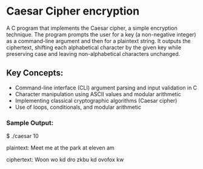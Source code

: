 # Caesar Cipher encryption
A C program that implements the Caesar cipher, a simple encryption technique. The program prompts the user for a key (a non-negative integer) as a command-line argument and then for a plaintext string. It outputs the ciphertext, shifting each alphabetical character by the given key while preserving case and leaving non-alphabetical characters unchanged.



## Key Concepts:
-	Command-line interface (CLI) argument parsing and input validation in C
-	Character manipulation using ASCII values and modular arithmetic
-	Implementing classical cryptographic algorithms (Caesar cipher)
-	Use of loops, conditionals, and modular arithmetic


### Sample Output:

$ ./caesar 10

plaintext:  Meet me at the park at eleven am

ciphertext: Woon wo kd dro zkbu kd ovofox kw

